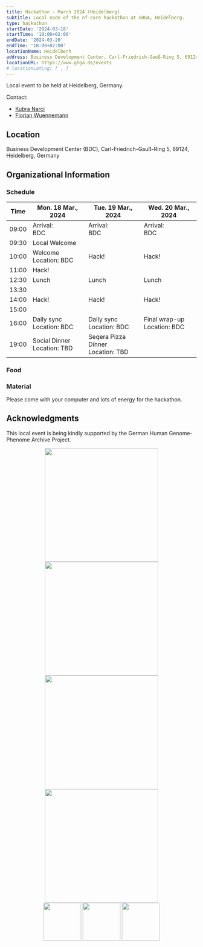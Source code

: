 ```yaml
---
title: Hackathon - March 2024 (Heidelberg)
subtitle: Local node of the nf-core hackathon at GHGA, Heidelberg.
type: hackathon
startDate: '2024-03-18'
startTime: '10:00+02:00'
endDate: '2024-03-20'
endTime: '18:00+02:00'
locationName: Heidelberh
address: Business Development Center, Carl-Friedrich-Gauß-Ring 5, 69124, Heidelberg, Germany
locationURL: https://www.ghga.de/events
# locationLatLng: [ , ]
---
```


Local event to be held at Heidelberg, Germany.

Contact:

- [<i class="fab fa-slack"></i> Kubra Narci](https://nfcore.slack.com/team/U03EY2LC5V3)
- [<i class="fab fa-slack"></i> Florian Wuennemann](https://nfcore.slack.com/team/UU10KMQ1F)

## Location

Business Development Center (BDC), Carl-Friedrich-Gauß-Ring 5, 69124, Heidelberg, Germany

## Organizational Information

### Schedule

<div class="table-responsive">
    <table class="table table-hover table-sm table-bordered">
        <thead>
            <tr>
                <th>Time</th>
                <th>Mon. 18 Mar., 2024</th>
                <th>Tue. 19 Mar., 2024</th>
                <th>Wed. 20 Mar., 2024</th>
            </tr>
            </thead>
            <tbody>
            <tr>
                <td data-timestamp="1679900400" data-timeformat="HH:mm z">09:00</td>
                <td background-color:navy; rowspan="1">Arrival:<br>BDC</td>
                <td background-color:navy; rowspan="1">Arrival:<br>BDC</td>
                <td background-color:navy; rowspan="1">Arrival:<br>BDC</td>
            </tr>
            <tr>
                <td data-timestamp="1679902200" data-timeformat="HH:mm z">09:30</td>
                <td background-color:navy; rowspan="1">Local Welcome</td>
                <td rowspan="3">Hack!</td>
                <td rowspan="3">Hack!</td>
            </tr>
            <tr>
                <td data-timestamp="1679904000" data-timeformat="HH:mm z">10:00</td>
                <td>Welcome<br>Location: BDC</td>
            </tr>
            <tr>
                <td data-timestamp="1679907600" data-timeformat="HH:mm z">11:00</td>
                <td rowspan="1">Hack!</td>
            </tr>
            <tr>
                <td data-timestamp="1679869800" data-timeformat="HH:mm z">12:30</td>
                <td background-color:navy; rowspan="1">Lunch</td>
                <td background-color:navy; rowspan="1">Lunch</td>
                <td background-color:navy; rowspan="1">Lunch</td>
            </tr>
            <tr>
                <td data-timestamp="1679916600" data-timeformat="HH:mm z">13:30</td>
                <td rowspan="3">Hack!</td>
                <td rowspan="3">Hack!</td>
                <td rowspan="3">Hack!</td>
            </tr>
            <tr>
                <td data-timestamp="1679918400" data-timeformat="HH:mm z">14:00</td>
            </tr>
            <tr>
                <td data-timestamp="1679922000" data-timeformat="HH:mm z">15:00</td>
            </tr>
            <tr>
                <td data-timestamp="1679925600"  data-timeformat="HH:mm z">16:00</td>
                <td>Daily sync<br>Location: BDC</td>
                <td>Daily sync<br>Location: BDC</td>
                <td>Final wrap-up<br>Location: BDC</td>
            </tr>
            <tr>
                <td data-timestamp="1679936400"  data-timeformat="HH:mm z">19:00</td>
                <td>Social Dinner<br>Location: TBD</td>
                <td>Seqera Pizza Dinner<br>Location: TBD</td>
                <td></td>
            </tr>
        </tbody>
    </table>
</div>

### Food

### Material

Please come with your computer and lots of energy for the hackathon.

## Acknowledgments

This local event is being kindly supported by the German Human Genome-Phenome Archive Project.

<div style="text-align: center;">
    <img src="https://www.ghga.de/fileadmin/user_upload/Bilder/Logo/GHGA_CMYK_Bright_Orange.svg" width=300>
    <img src="https://www.ghga.de/fileadmin/user_upload/Bilder/Logo/NCT-logo.png" width=300>
    <img src="https://www.ghga.de/fileadmin/user_upload/Bilder/Logo/Master-Logo.png" width=300>
    <img src="https://www.ghga.de/fileadmin/user_upload/Bilder/Logo/dktk-logo.png" width=300>
</div>

<div style="text-align: center;">
    <a href="https://genomic.social/@ghga"><img src="https://openmoji.org/data/color/svg/E05A.svg" width=100></a>
    <a href="https://www.linkedin.com/company/the-german-human-genome-phenome-archive/"><img src="https://openmoji.org/data/color/svg/E046.svg" width=100></a>
    <a href="https://bsky.app/profile/ghga.bsky.social"><img src="https://openmoji.org/data/color/svg/1F98B.svg" width=100></a>
</div>
